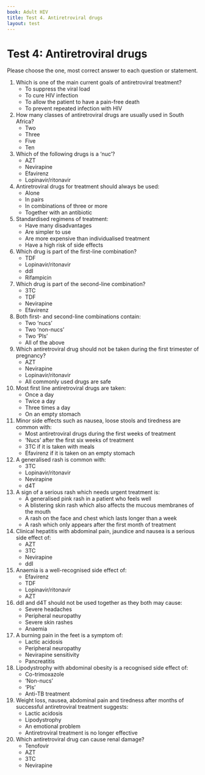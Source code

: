```yaml
---
book: Adult HIV
title: Test 4. Antiretroviral drugs
layout: test
---
```


# Test 4: Antiretroviral drugs

Please choose the one, most correct answer to each question or statement.

1.	Which is one of the main current goals of antiretroviral treatment?
	*	To suppress the viral load
	*	To cure HIV infection
	*	To allow the patient to have a pain-free death
	*	To prevent repeated infection with HIV
2.	How many classes of antiretroviral drugs are usually used in South Africa?
	*	Two
	*	Three
	*	Five
	*	Ten
3.	Which of the following drugs is a ‘nuc’?
	*	AZT
	*	Nevirapine
	*	Efavirenz
	*	Lopinavir/ritonavir
4.	Antiretroviral drugs for treatment should always be used:
	*	Alone
	*	In pairs
	*	In combinations of three or more
	*	Together with an antibiotic
5.	Standardised regimens of treatment:
	*	Have many disadvantages
	*	Are simpler to use
	*	Are more expensive than individualised treatment
	*	Have a high risk of side effects
6.	Which drug is part of the first-line combination?
	*	TDF
	*	Lopinavir/ritonavir
	*	ddI
	*	Rifampicin
7.	Which drug is part of the second-line combination?
	*	3TC
	*	TDF
	*	Nevirapine
	*	Efavirenz
8.	Both first- and second-line combinations contain:
	*	Two ‘nucs’
	*	Two ‘non-nucs’
	*	Two ‘PIs’
	*	All of the above
9.	Which antiretroviral drug should not be taken during the first trimester of pregnancy?
	*	AZT
	*	Nevirapine
	*	Lopinavir/ritonavir
	*	All commonly used drugs are safe
10.	Most first line antiretroviral drugs are taken:
	*	Once a day
	*	Twice a day
	*	Three times a day
	*	On an empty stomach
11.	Minor side effects such as nausea, loose stools and tiredness are common with:
	*	Most antiretroviral drugs during the first weeks of treatment
	*	‘Nucs’ after the first six weeks of treatment
	*	3TC if it is taken with meals
	*	Efavirenz if it is taken on an empty stomach
12.	A generalised rash is common with:
	*	3TC
	*	Lopinavir/ritonavir
	*	Nevirapine
	*	d4T
13.	A sign of a serious rash which needs urgent treatment is:
	*	A generalised pink rash in a patient who feels well
	*	A blistering skin rash which also affects the mucous membranes of the mouth
	*	A rash on the face and chest which lasts longer than a week
	*	A rash which only appears after the first month of treatment
14.	Clinical hepatitis with abdominal pain, jaundice and nausea is a serious side effect of:
	*	AZT
	*	3TC
	*	Nevirapine
	*	ddI
15.	Anaemia is a well-recognised side effect of:
	*	Efavirenz
	*	TDF
	*	Lopinavir/ritonavir
	*	AZT
16.	ddI and d4T should not be used together as they both may cause:
	*	Severe headaches
	*	Peripheral neuropathy
	*	Severe skin rashes
	*	Anaemia
17.	A burning pain in the feet is a symptom of:
	*	Lactic acidosis
	*	Peripheral neuropathy
	*	Nevirapine sensitivity
	*	Pancreatitis
18.	Lipodystrophy with abdominal obesity is a recognised side effect of:
	*	Co-trimoxazole
	*	‘Non-nucs’
	*	‘PIs’
	*	Anti-TB treatment
19.	Weight loss, nausea, abdominal pain and tiredness after months of successful antiretroviral treatment suggests:
	*	Lactic acidosis
	*	Lipodystrophy
	*	An emotional problem
	*	Antiretroviral treatment is no longer effective
20.	Which antiretroviral drug can cause renal damage?
	*	Tenofovir
	*	AZT
	*	3TC
	*	Nevirapine
